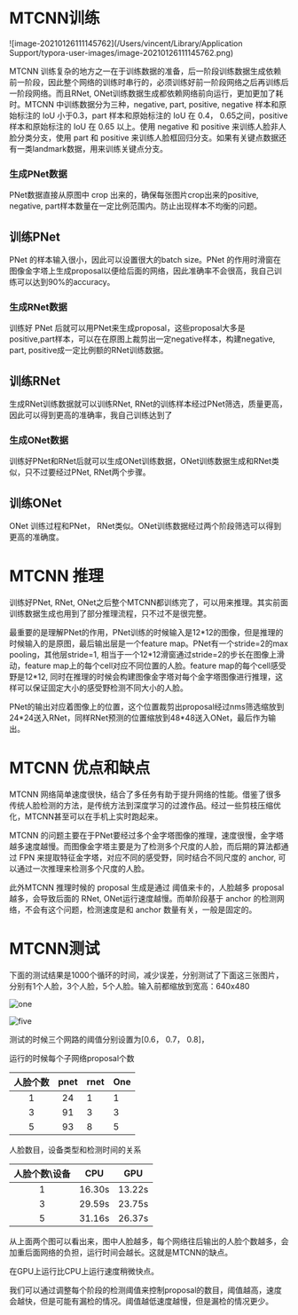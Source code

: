 # MTCNN训练

![image-20210126111145762](/Users/vincent/Library/Application Support/typora-user-images/image-20210126111145762.png)

MTCNN 训练复杂的地方之一在于训练数据的准备，后一阶段训练数据生成依赖前一阶段，因此整个网络的训练时串行的，必须训练好前一阶段网络之后再训练后一阶段网络。而且RNet, ONet训练数据生成都依赖网络前向运行，更加更加了耗时。MTCNN 中训练数据分为三种，negative, part, positive, negative 样本和原始标注的 IoU 小于0.3，part 样本和原始标注的 IoU 在 0.4， 0.65之间，positive 样本和原始标注的 IoU 在 0.65 以上。使用 negative 和 positive 来训练人脸非人脸分类分支，使用 part 和 positive 来训练人脸框回归分支。如果有关键点数据还有一类landmark数据，用来训练关键点分支。



### 生成PNet数据

PNet数据直接从原图中 crop 出来的，确保每张图片crop出来的positive, negative, part样本数量在一定比例范围内。防止出现样本不均衡的问题。

## 训练PNet

PNet 的样本输入很小，因此可以设置很大的batch size。PNet 的作用时滑窗在图像金字塔上生成proposal以便给后面的网络，因此准确率不会很高，我自己训练可以达到90%的accuracy。

### 生成RNet数据

训练好 PNet 后就可以用PNet来生成proposal，这些proposal大多是positive,part样本，可以在在原图上裁剪出一定negative样本，构建negative, part, positive成一定比例额的RNet训练数据。

## 训练RNet

生成RNet训练数据就可以训练RNet, RNet的训练样本经过PNet筛选，质量更高，因此可以得到更高的准确率，我自己训练达到了 

### 生成ONet数据

训练好PNet和RNet后就可以生成ONet训练数据，ONet训练数据生成和RNet类似，只不过要经过PNet, RNet两个步骤。

## 训练ONet

ONet 训练过程和PNet， RNet类似。ONet训练数据经过两个阶段筛选可以得到更高的准确度。



# MTCNN 推理

训练好PNet, RNet, ONet之后整个MTCNN都训练完了，可以用来推理。其实前面训练数据生成也用到了部分推理流程，只不过不是很完整。

最重要的是理解PNet的作用，PNet训练的时候输入是12*12的图像，但是推理的时候输入的是原图，最后输出层是一个feature map。PNet有一个stride=2的max pooling，其他层stride=1, 相当于一个12\*12滑窗通过stride=2的步长在图像上滑动，feature map上的每个cell对应不同位置的人脸。feature map的每个cell感受野是12\*12, 同时在推理的时候会构建图像金字塔对每个金字塔图像进行推理，这样可以保证固定大小的感受野检测不同大小的人脸。

PNet的输出对应着图像上的位置，这个位置裁剪出proposal经过nms筛选缩放到24\*24送入RNet，同样RNet预测的位置缩放到48*48送入ONet，最后作为输出。



# MTCNN 优点和缺点

MTCNN 网络简单速度很快，结合了多任务有助于提升网络的性能。借鉴了很多传统人脸检测的方法，是传统方法到深度学习的过渡作品。经过一些剪枝压缩优化，MTCNN甚至可以在手机上实时跑起来。

MTCNN 的问题主要在于PNet要经过多个金字塔图像的推理，速度很慢，金字塔越多速度越慢。而图像金字塔主要是为了检测多个尺度的人脸，而后期的算法都通过 FPN 来提取特征金字塔，对应不同的感受野，同时结合不同尺度的 anchor, 可以通过一次推理来检测多个尺度的人脸。

此外MTCNN 推理时候的 proposal 生成是通过 阈值来卡的，人脸越多 proposal 越多，会导致后面的 RNet, ONet运行速度越慢。而单阶段基于 anchor 的检测网络，不会有这个问题，检测速度是和 anchor 数量有关，一般是固定的。





# MTCNN测试

下面的测试结果是1000个循环的时间，减少误差，分别测试了下面这三张图片，分别有1个人脸，3个人脸，5个人脸。输入前都缩放到宽高：640x480

![one](/Users/vincent/Documents/Repo/Object_Detection_Projects/solutions/solution07/one.png)

![five](/Users/vincent/Documents/Repo/Object_Detection_Projects/solutions/solution07/five.png)

测试的时候三个网路的阈值分别设置为[0.6， 0.7， 0.8]，

运行的时候每个子网络proposal个数

| 人脸个数 | pnet | rnet | One  |
| :------: | :--: | ---- | ---- |
|    1     |  24  | 1    | 1    |
|    3     |  91  | 3    | 3    |
|    5     |  93  | 8    | 5    |

人脸数目，设备类型和检测时间的关系

| 人脸个数\设备 |  CPU   |  GPU   |
| :-----------: | :----: | :----: |
|       1       | 16.30s | 13.22s |
|       3       | 29.59s | 23.75s |
|       5       | 31.16s | 26.37s |

从上面两个图可以看出来，图中人脸越多，每个网络往后输出的人脸个数越多，会加重后面网络的负担，运行时间会越长。这就是MTCNN的缺点。

在GPU上运行比CPU上运行速度稍微快点。

我们可以通过调整每个阶段的检测阈值来控制proposal的数目，阈值越高，速度会越快，但是可能有漏检的情况。阈值越低速度越慢，但是漏检的情况更少。